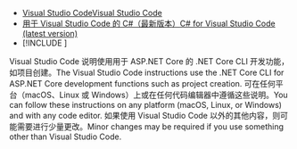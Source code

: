 * [<span data-ttu-id="b4038-101">Visual Studio Code</span><span class="sxs-lookup"><span data-stu-id="b4038-101">Visual Studio Code</span></span>](https://code.visualstudio.com/download)
* [<span data-ttu-id="b4038-102">用于 Visual Studio Code 的 C#（最新版本）</span><span class="sxs-lookup"><span data-stu-id="b4038-102">C# for Visual Studio Code (latest version)</span></span>](https://marketplace.visualstudio.com/items?itemName=ms-dotnettools.csharp)
* [!INCLUDE [](~/includes/3.0-SDK.md)]

<span data-ttu-id="b4038-103">Visual Studio Code 说明使用用于 ASP.NET Core 的 .NET Core CLI 开发功能，如项目创建。</span><span class="sxs-lookup"><span data-stu-id="b4038-103">The Visual Studio Code instructions use the .NET Core CLI for ASP.NET Core development functions such as project creation.</span></span> <span data-ttu-id="b4038-104">可在任何平台（macOS、Linux 或 Windows）上或在任何代码编辑器中遵循这些说明。</span><span class="sxs-lookup"><span data-stu-id="b4038-104">You can follow these instructions on any platform (macOS, Linux, or Windows) and with any code editor.</span></span> <span data-ttu-id="b4038-105">如果使用 Visual Studio Code 以外的其他内容，则可能需要进行少量更改。</span><span class="sxs-lookup"><span data-stu-id="b4038-105">Minor changes may be required if you use something other than Visual Studio Code.</span></span>

